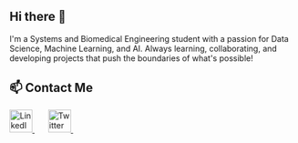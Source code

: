## Hi there 👋

I'm a Systems and Biomedical Engineering student with a passion for Data Science, Machine Learning, and AI. Always learning, collaborating, and developing projects that push the boundaries of what's possible!

## 📫 Contact Me  

<p align="">
  <a href="https://www.linkedin.com/in/ziad0nassif" target="_blank">
    <img src="https://github.com/user-attachments/assets/1c4e9fc1-e67a-4704-b469-e05e69862d80" alt="LinkedIn" width="40" height="40">
  </a>
  &nbsp;&nbsp;&nbsp;&nbsp;&nbsp;
  <a href="https://x.com/ziad0nassif" target="_blank">
    <img src="https://github.com/user-attachments/assets/54cce3fa-34c7-4afc-95be-137edaa937bd" alt="Twitter" width="40" height="40">
  </a>
  &nbsp;&nbsp;&nbsp;&nbsp;&nbsp;

</p>

